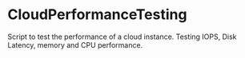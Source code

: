 # CloudPerformanceTesting
Script to test the performance of a cloud instance. Testing IOPS, Disk Latency, memory and CPU performance.
